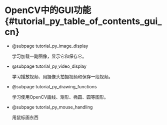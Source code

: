 # OpenCV中的GUI功能{#tutorial_py_table_of_contents_gui_cn}

- @subpage tutorial_py_image_display

  学习加载一副图像，显示它和保存它。

- @subpage tutorial_py_video_display

  学习播放视频、用摄像头拍摄视频和保存一段视频。

- @subpage tutorial_py_drawing_functions

  学习使用OpenCV画线、矩形、椭圆、圆等图形。

- @subpage tutorial_py_mouse_handling

  用鼠标画东西

